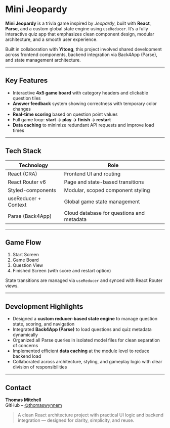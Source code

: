 # Mini Jeopardy

**Mini Jeopardy** is a trivia game inspired by *Jeopardy*, built with **React**, **Parse**, and a custom global state engine using `useReducer`. It’s a fully interactive quiz app that emphasizes clean component design, modular architecture, and a smooth user experience.

Built in collaboration with **Yitong**, this project involved shared development across frontend components, backend integration via Back4App (Parse), and state management architecture.

---

## Key Features

- Interactive **4x5 game board** with category headers and clickable question tiles  
- **Answer feedback** system showing correctness with temporary color changes  
- **Real-time scoring** based on question point values  
- Full game loop: **start → play → finish → restart**  
- **Data caching** to minimize redundant API requests and improve load times  

---

## Tech Stack

| Technology         | Role                                         |
|--------------------|----------------------------------------------|
| React (CRA)        | Frontend UI and routing                      |
| React Router v6    | Page and state-based transitions             |
| Styled-components  | Modular, scoped component styling            |
| useReducer + Context | Global game state management               |
| Parse (Back4App)   | Cloud database for questions and metadata    |

---

## Game Flow

1. Start Screen  
2. Game Board  
3. Question View  
4. Finished Screen (with score and restart option)

State transitions are managed via `useReducer` and synced with React Router views.

---

## Development Highlights

- Designed a **custom reducer-based state engine** to manage question state, scoring, and navigation  
- Integrated **Back4App (Parse)** to load questions and quiz metadata dynamically  
- Organized all Parse queries in isolated model files for clean separation of concerns  
- Implemented efficient **data caching** at the module level to reduce backend load  
- Collaborated across architecture, styling, and gameplay logic with clear division of responsibilities

---

## Contact

**Thomas Mitchell**  
GitHub – [@thomaswynnem](https://github.com/thomaswynnem)

> A clean React architecture project with practical UI logic and backend integration — designed for clarity, simplicity, and reuse.
